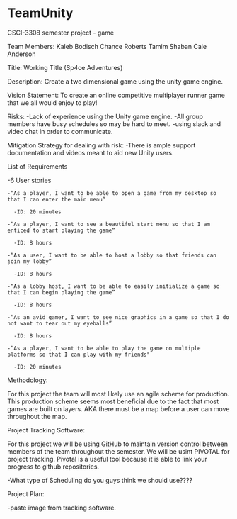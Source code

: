 # TeamUnity
CSCI-3308 semester project - game

Team Members:
Kaleb Bodisch
Chance Roberts
Tamim Shaban
Cale Anderson

Title:
Working Title (Sp4ce Adventures)

Description:
Create a two dimensional game using the unity game engine. 

Vision Statement: To create an online competitive multiplayer runner game that we all would enjoy to play!

Risks:
  -Lack of experience using the Unity game engine.
  -All group members have busy schedules so may be hard to meet.
    -using slack and video chat in order to communicate.

Mitigation Strategy for dealing with risk:
  -There is ample support documentation and videos meant to aid new Unity users.
 
List of Requirements

  -6 User stories 
  
    -“As a player, I want to be able to open a game from my desktop so that I can enter the main menu”
    
      -ID: 20 minutes
      
    -“As a player, I want to see a beautiful start menu so that I am enticed to start playing the game”
    
      -ID: 8 hours
      
    -“As a user, I want to be able to host a lobby so that friends can join my lobby”
    
      -ID: 8 hours
      
    -“As a lobby host, I want to be able to easily initialize a game so that I can begin playing the game”
    
      -ID: 8 hours
      
    -“As an avid gamer, I want to see nice graphics in a game so that I do not want to tear out my eyeballs”
    
      -ID: 8 hours
      
    -“As a player, I want to be able to play the game on multiple platforms so that I can play with my friends"
    
      -ID: 20 minutes
      

      
Methodology:

For this project the team will most likely use an agile scheme for production. This production scheme seems most beneficial due to the fact that most games are built on layers. AKA there must be a map before a user can move throughout the map.

Project Tracking Software:

For this project we will be using GitHub to maintain version control between members of the team throughout the semester. 
We will be usint PIVOTAL for project tracking. Pivotal is a useful tool because it is able to link your progress to github repositories.

  -What type of Scheduling do you guys think we should use????
  
Project Plan:

  -paste image from tracking software. 
